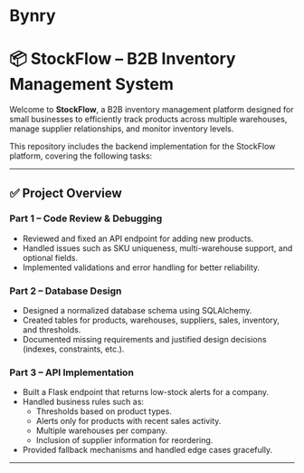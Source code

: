 # Bynry
# 📦 StockFlow – B2B Inventory Management System

Welcome to **StockFlow**, a B2B inventory management platform designed for small businesses to efficiently track products across multiple warehouses, manage supplier relationships, and monitor inventory levels.

This repository includes the backend implementation for the StockFlow platform, covering the following tasks:

---

## ✅ Project Overview

### Part 1 – Code Review & Debugging
- Reviewed and fixed an API endpoint for adding new products.
- Handled issues such as SKU uniqueness, multi-warehouse support, and optional fields.
- Implemented validations and error handling for better reliability.

### Part 2 – Database Design
- Designed a normalized database schema using SQLAlchemy.
- Created tables for products, warehouses, suppliers, sales, inventory, and thresholds.
- Documented missing requirements and justified design decisions (indexes, constraints, etc.).

### Part 3 – API Implementation
- Built a Flask endpoint that returns low-stock alerts for a company.
- Handled business rules such as:
  - Thresholds based on product types.
  - Alerts only for products with recent sales activity.
  - Multiple warehouses per company.
  - Inclusion of supplier information for reordering.
- Provided fallback mechanisms and handled edge cases gracefully.

---

